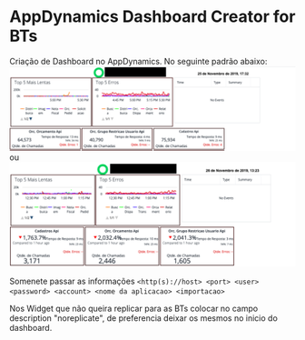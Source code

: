 # AppDynamics Dashboard Creator for BTs

Criação de Dashboard no AppDynamics.
No seguinte padrão abaixo:
![Image of Dashboard](https://github.com/carlosdoki/appdynamics_dash_application_bt/blob/master/dashboard.png)
ou
![Image of Dashboard](https://github.com/carlosdoki/appdynamics_dash_application_bt/blob/master/dashboard_analytics.png)

Somenete passar as informações
`<http(s)://host> <port> <user> <password> <account> <nome da aplicacao> <importacao>`

 Nos Widget que não queira replicar para as BTs colocar no campo description "noreplicate", de preferencia deixar os mesmos no inicio do dashboard.
